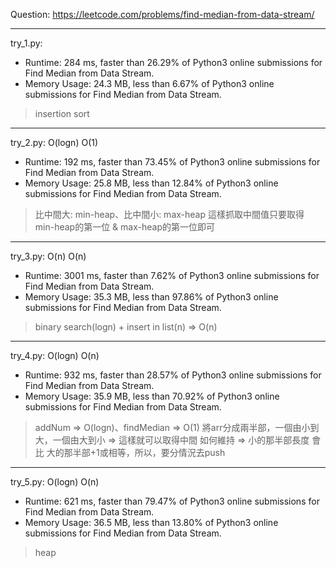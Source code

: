 Question: https://leetcode.com/problems/find-median-from-data-stream/

---

try_1.py:

* Runtime: 284 ms, faster than 26.29% of Python3 online submissions for Find Median from Data Stream.
* Memory Usage: 24.3 MB, less than 6.67% of Python3 online submissions for Find Median from Data Stream.

> insertion sort

---

try_2.py: O(logn) O(1)

* Runtime: 192 ms, faster than 73.45% of Python3 online submissions for Find Median from Data Stream.
* Memory Usage: 25.8 MB, less than 12.84% of Python3 online submissions for Find Median from Data Stream.

> 比中間大: min-heap、比中間小: max-heap
> 這樣抓取中間值只要取得 min-heap的第一位 & max-heap的第一位即可

---

try_3.py: O(n) O(n)

* Runtime: 3001 ms, faster than 7.62% of Python3 online submissions for Find Median from Data Stream.
* Memory Usage: 35.3 MB, less than 97.86% of Python3 online submissions for Find Median from Data Stream.

> binary search(logn) + insert in list(n) => O(n)

---

try_4.py: O(logn) O(n)

* Runtime: 932 ms, faster than 28.57% of Python3 online submissions for Find Median from Data Stream.
* Memory Usage: 35.9 MB, less than 70.92% of Python3 online submissions for Find Median from Data Stream.

> addNum => O(logn)、findMedian => O(1)
> 將arr分成兩半部，一個由小到大，一個由大到小 => 這樣就可以取得中間
> 如何維持 => 小的那半部長度 會比 大的那半部+1或相等，所以，要分情況去push

---

try_5.py: O(logn) O(n)

* Runtime: 621 ms, faster than 79.47% of Python3 online submissions for Find Median from Data Stream.
* Memory Usage: 36.5 MB, less than 13.80% of Python3 online submissions for Find Median from Data Stream.

> heap
